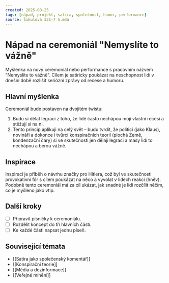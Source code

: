 ```yaml
---
created: 2025-08-25
tags: [nápad, projekt, satira, společnost, humor, performance]
source: Šikulova 331-7 5.m4a
---
```


# Nápad na ceremoniál "Nemyslíte to vážně"

Myšlenka na nový ceremoniál nebo performance s pracovním názvem "Nemyslíte to vážně". Cílem je satiricky poukázat na neschopnost lidí v dnešní době rozlišit seriózní zprávy od recese a humoru.

## Hlavní myšlenka

Ceremoniál bude postaven na dvojitém twistu:
1.  Budu si dělat legraci z toho, že lidé často nechápou moji vlastní recesi a stěžují si na ni.
2.  Tento princip aplikuji na celý svět – budu tvrdit, že politici (jako Klaus), novináři a dokonce i tvůrci konspiračních teorií (plochá Země, kondenzační čáry) si ve skutečnosti jen dělají legraci a masy lidí to nechápou a berou vážně.

## Inspirace

Inspirací je příběh o návrhu značky pro Hitlera, což byl ve skutečnosti provokativní fór s cílem poukázat na něco a vyvolat v lidech reakci (hněv). Podobně tento ceremoniál má za cíl ukázat, jak snadné je lidi rozčílit něčím, co je myšleno jako vtip.

## Další kroky

- [ ] Připravit písničky k ceremoniálu.
- [ ] Rozdělit koncept do tří hlavních částí.
- [ ] Ke každé části napsat jednu píseň.

## Související témata
- [[Satira jako společenský komentář]]
- [[Konspirační teorie]]
- [[Média a dezinformace]]
- [[Veřejné mínění]]